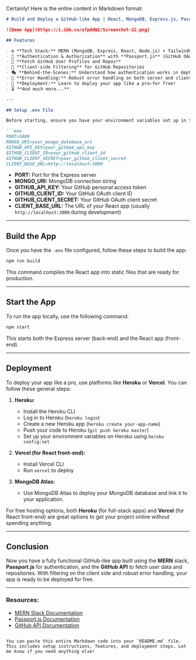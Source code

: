 Certainly! Here is the entire content in Markdown format:

```markdown
# Build and Deploy a GitHub-like App | React, MongoDB, Express.js, Passport.js

![Demo App](https://i.ibb.co/xfpddW2/Screenshot-22.png)

## Features

- ⚙️ **Tech Stack:** MERN (MongoDB, Express, React, Node.js) + TailwindCSS + GitHub API  
- 🔑 **Authentication & Authorization** with **Passport.js** (GitHub OAuth)
- 👾 **Fetch GitHub User Profiles and Repos**
- 🚀 **Client-side Filtering** for GitHub Repositories
- 🎭 **Behind-the-Scenes:** Understand how authentication works in depth
- 🐛 **Error Handling:** Robust error handling on both server and client
- 🎃 **Deployment:** Learn to deploy your app like a pro—for free!
- ⏳ **And much more...**

---

## Setup .env File

Before starting, ensure you have your environment variables set up in the `.env` file. Here's a template to follow:

```env
PORT=5000
MONGO_URI=your_mongo_database_uri
GITHUB_API_KEY=your_github_api_key
GITHUB_CLIENT_ID=your_github_client_id
GITHUB_CLIENT_SECRET=your_github_client_secret
CLIENT_BASE_URL=http://localhost:3000
```

- **PORT:** Port for the Express server
- **MONGO_URI:** MongoDB connection string
- **GITHUB_API_KEY:** Your GitHub personal access token
- **GITHUB_CLIENT_ID:** Your GitHub OAuth client ID
- **GITHUB_CLIENT_SECRET:** Your GitHub OAuth client secret
- **CLIENT_BASE_URL:** The URL of your React app (usually `http://localhost:3000` during development)

---

## Build the App

Once you have the `.env` file configured, follow these steps to build the app:

```bash
npm run build
```

This command compiles the React app into static files that are ready for production.

---

## Start the App

To run the app locally, use the following command:

```bash
npm start
```

This starts both the Express server (back-end) and the React app (front-end).

---

## Deployment

To deploy your app like a pro, use platforms like **Heroku** or **Vercel**. You can follow these general steps:

1. **Heroku:**
   - Install the Heroku CLI
   - Log in to Heroku (`heroku login`)
   - Create a new Heroku app (`heroku create your-app-name`)
   - Push your code to Heroku (`git push heroku master`)
   - Set up your environment variables on Heroku using `heroku config:set`

2. **Vercel (for React front-end):**
   - Install Vercel CLI
   - Run `vercel` to deploy

3. **MongoDB Atlas:**
   - Use MongoDB Atlas to deploy your MongoDB database and link it to your application.

For free hosting options, both **Heroku** (for full-stack apps) and **Vercel** (for React front-end) are great options to get your project online without spending anything.

---

## Conclusion

Now you have a fully functional GitHub-like app built using the **MERN** stack, **Passport.js** for authentication, and the **GitHub API** to fetch user data and repositories. With filtering on the client side and robust error handling, your app is ready to be deployed for free.

---

### Resources:
- [MERN Stack Documentation](https://www.mongodb.com/mern-stack)
- [Passport.js Documentation](http://www.passportjs.org/docs/)
- [GitHub API Documentation](https://docs.github.com/en/rest)
```

You can paste this entire Markdown code into your `README.md` file. This includes setup instructions, features, and deployment steps. Let me know if you need anything else!
